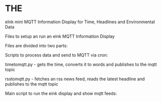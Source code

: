# THE
eInk mini MQTT Information Display for Time, Headlines and Environmental Data

Files to setup an run an eink MQTT Information Display

Files are divided into two parts:

Scripts to process data and send to MQTT via cron:

timetomqtt.py - gets the time, converts it to words and publishes to the mqtt topic

rsstomqtt.py - fetches an rss news feed, reads the latest headline and publishes to the mqtt topic

Main script to run the eink display and show mqtt feeds:
